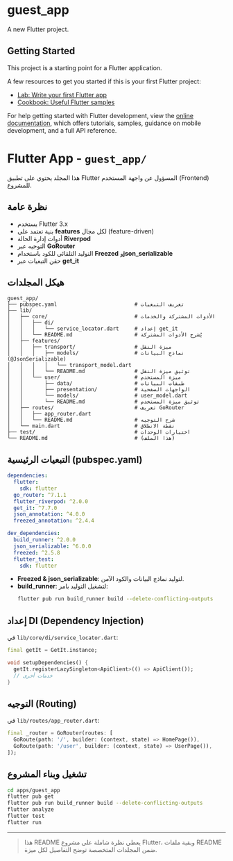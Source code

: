 # guest_app

A new Flutter project.

## Getting Started

This project is a starting point for a Flutter application.

A few resources to get you started if this is your first Flutter project:

- [Lab: Write your first Flutter app](https://docs.flutter.dev/get-started/codelab)
- [Cookbook: Useful Flutter samples](https://docs.flutter.dev/cookbook)

For help getting started with Flutter development, view the
[online documentation](https://docs.flutter.dev/), which offers tutorials,
samples, guidance on mobile development, and a full API reference.




# Flutter App - `guest_app/`

هذا المجلد يحتوي على تطبيق Flutter المسؤول عن واجهة المستخدم (Frontend) للمشروع.

## نظرة عامة

- يستخدم Flutter 3.x
- بنية تعتمد على **features** لكل مجال (feature-driven)
- أدوات إدارة الحالة **Riverpod**
- التوجيه عبر **GoRouter**
- التوليد التلقائي للكود باستخدام **Freezed** و**json_serializable**
- حقن التبعيات عبر **get_it**

## هيكل المجلدات

```text
guest_app/
├── pubspec.yaml                         # تعريف التبعيات
├── lib/
│   ├── core/                            # الأدوات المشتركة والخدمات
│   │   ├── di/
│   │   │   └── service_locator.dart     # إعداد get_it
│   │   └── README.md                    # يُشرح الأدوات المشتركة
│   ├── features/
│   │   ├── transport/                   # ميزة النقل
│   │   │   ├── models/                  # نماذج البيانات (@JsonSerializable)
│   │   │   │   └── transport_model.dart
│   │   │   └── README.md                # توثيق ميزة النقل
│   │   └── user/                        # ميزة المستخدم
│   │       ├── data/                    # طبقات البيانات
│   │       ├── presentation/            # الواجهات الصفحية
│   │       └── models/                  # user_model.dart
│   │       └── README.md                # توثيق ميزة المستخدم
│   ├── routes/                          # تعريف GoRouter
│   │   ├── app_router.dart
│   │   └── README.md                    # شرح التوجيه
│   └── main.dart                        # نقطة الانطلاق
├── test/                                # اختبارات الوحدات
└── README.md                            # (هذا الملف)
```

## التبعيات الرئيسية (pubspec.yaml)

```yaml
dependencies:
  flutter:
    sdk: flutter
  go_router: ^7.1.1
  flutter_riverpod: ^2.0.0
  get_it: ^7.7.0
  json_annotation: ^4.0.0
  freezed_annotation: ^2.4.4

dev_dependencies:
  build_runner: ^2.0.0
  json_serializable: ^6.0.0
  freezed: ^2.5.8
  flutter_test:
    sdk: flutter
```

- **Freezed & json_serializable**: لتوليد نماذج البيانات والكود الآمن.  
- **build_runner**: لتشغيل التوليد بامر:  
  ```bash
  flutter pub run build_runner build --delete-conflicting-outputs
  ```

## إعداد DI (Dependency Injection)

في `lib/core/di/service_locator.dart`:
```dart
final getIt = GetIt.instance;

void setupDependencies() {
  getIt.registerLazySingleton<ApiClient>(() => ApiClient());
  // خدمات أخرى
}
```

## التوجيه (Routing)

في `lib/routes/app_router.dart`:
```dart
final _router = GoRouter(routes: [
  GoRoute(path: '/', builder: (context, state) => HomePage()),
  GoRoute(path: '/user', builder: (context, state) => UserPage()),
]);
```

## تشغيل وبناء المشروع

```bash
cd apps/guest_app
flutter pub get
flutter pub run build_runner build --delete-conflicting-outputs
flutter analyze
flutter test
flutter run
```

---

> هذا README يعطي نظرة شاملة على مشروع Flutter، وبقية ملفات README ضمن المجلدات المتخصصة توضح التفاصيل لكل ميزة.


